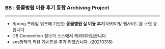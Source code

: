 ### BB : 동물병원 이용 후기 통합 Archiving Project
----------------------------------------------------

+ Spring 프레임 워크에 기반한 **동물병원 실 이용 후기** 아카이빙 웹사이트를 구현 중입니다<br>
+ DB Connection 정보가 소스에서 제외되어있습니다.<br>
+ sns형태의 리뷰 게시판을 추가 하였습니다. (20210318)
